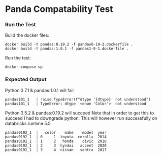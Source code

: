 # Panda Compatability Test


### Run the Test

Build the docker files:
```
docker build -t pandas:0.19.2 -f pandas0-19-2.dockerfile .
docker build -t pandas:1.0.1 -f pandas1-0-1.dockerfile .
```

Run the test:

```
docker-compose up
```

### Expected Output

Python 3.7.1 & pandas:1.0.1 will fail

```
pandas101_1   | raise TypeError(f"dtype '{dtype}' not understood")
pandas101_1   | TypeError: dtype '<enum 'Color'>' not understood
```

Python 3.5.2 & pandas:0.19.2 will succeed
Note that in order to get this to succeed I had to downgrade python.
This will however run successfully on databricks runtime 5.5

```
pandas0192_1  |   color    make    model  year
pandas0192_1  | 0     1  toyota  corolla  2014
pandas0192_1  | 1     2   honda    civic  2018
pandas0192_1  | 2     3  hyndai   accent  2020
pandas0192_1  | 3     4  nissan   sentra  2017
```


